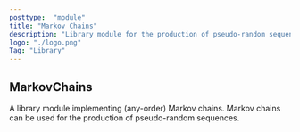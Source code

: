 ```yaml
---
posttype:  "module"  
title: "Markov Chains"
description: "Library module for the production of pseudo-random sequences."
logo: "./logo.png"
Tag: "Library"
---
```


## MarkovChains

A library module implementing (any-order) Markov chains.
Markov chains can be used for the production of pseudo-random sequences.